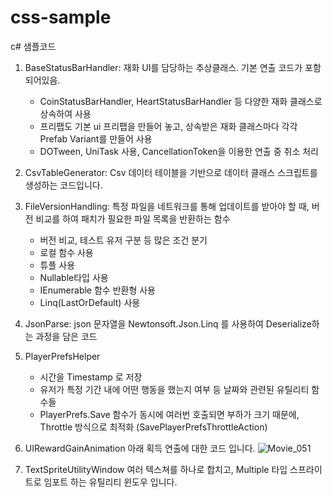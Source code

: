 # css-sample
c# 샘플코드

1. BaseStatusBarHandler: 재화 UI를 담당하는 추상클래스. 기본 연출 코드가 포함되어있음.
    - CoinStatusBarHandler, HeartStatusBarHandler 등 다양한 재화 클래스로 상속하여 사용
    - 프리팹도 기본 ui 프리팹을 만들어 놓고, 상속받은 재화 클래스마다 각각 Prefab Variant를 만들어 사용
    - DOTween, UniTask 사용, CancellationToken을 이용한 연출 중 취소 처리
  
2. CsvTableGenerator: Csv 데이터 테이블을 기반으로 데이터 클래스 스크립트를 생성하는 코드입니다.

3. FileVersionHandling: 특정 파일을 네트워크를 통해 업데이트를 받아야 할 때, 버전 비교를 하여 패치가 필요한 파일 목록을 반환하는 함수
    - 버전 비교, 테스트 유저 구분 등 많은 조건 분기
    - 로컬 함수 사용
    - 튜플 사용
    - Nullable타입 사용
    - IEnumerable<T> 함수 반환형 사용
    - Linq(LastOrDefault) 사용

4. JsonParse: json 문자열을 Newtonsoft.Json.Linq 를 사용하여 Deserialize하는 과정을 담은 코드

5. PlayerPrefsHelper
    - 시간을 Timestamp 로 저장
    - 유저가 특정 기간 내에 어떤 행동을 했는지 여부 등 날짜와 관련된 유틸리티 함수들
    - PlayerPrefs.Save 함수가 동시에 여러번 호출되면 부하가 크기 때문에, Throttle 방식으로 최적화 (SavePlayerPrefsThrottleAction)

6. UIRewardGainAnimation
   아래 획득 연출에 대한 코드 입니다.
   ![Movie_051](https://github.com/user-attachments/assets/2bbad317-3124-4b18-8e2e-44de36ed28c2)

7. TextSpriteUtilityWindow
   여러 텍스쳐를 하나로 합치고, Multiple 타입 스프라이트로 임포트 하는 유틸리티 윈도우 입니다.


